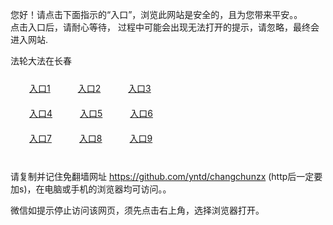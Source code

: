 您好！请点击下面指示的“入口”，浏览此网站是安全的，且为您带来平安。。 <br/>
点击入口后，请耐心等待， 过程中可能会出现无法打开的提示，请忽略，最终会进入网站. </br>

法轮大法在长春<br/>
<div style="padding:10px"><a style="margin:20px" target="_blank" href="https://d2ivozp8wnvr1t.cloudfront.net/2Qpsp?nzlukls" id="ccLink1" rel="nofollow">入口1</a> <a target="_blank" style="margin:20px" href="https://d3lxu3phio5b1n.cloudfront.net/2Qpsp?qevnclyi" id="ccLink2" rel="nofollow">入口2</a> <a style="margin:20px" target="_blank" href="https://d3cfcpv72t0q3t.cloudfront.net/2Qpsp?ckdfuksc" id="ccLink3" rel="nofollow">入口3</a></div>

<div style="padding:10px" ><a style="margin:20px" target="_blank" href="https://d2ivozp8wnvr1t.cloudfront.net/2Qpsp?nzlukls" id="ccLink4" rel="nofollow">入口4</a> <a style="margin:20px" href="https://d3lxu3phio5b1n.cloudfront.net/2Qpsp?qevnclyi" target="_blank" id="ccLink5" rel="nofollow">入口5</a> <a style="margin:20px" href="https://d3cfcpv72t0q3t.cloudfront.net/2Qpsp?ckdfuksc" target="_blank" id="ccLink6" rel="nofollow">入口6</a></div>

<div style="padding:10px"><a style="margin:20px" target="_blank" href="https://d2ivozp8wnvr1t.cloudfront.net/2Qpsp?nzlukls" id="ccLink7" rel="nofollow">入口7</a> <a style="margin:20px" href="https://d3lxu3phio5b1n.cloudfront.net/2Qpsp?qevnclyi" target="_blank" id="ccLink8" rel="nofollow">入口8</a> <a style="margin:20px" target="_blank" href="https://d3cfcpv72t0q3t.cloudfront.net/2Qpsp?ckdfuksc" id="ccLink9" rel="nofollow">入口9</a></div>

<br/>



请复制并记住免翻墙网址 https://github.com/yntd/changchunzx (http后一定要加s)，在电脑或手机的浏览器均可访问。。<br/>

微信如提示停止访问该网页，须先点击右上角，选择浏览器打开。
